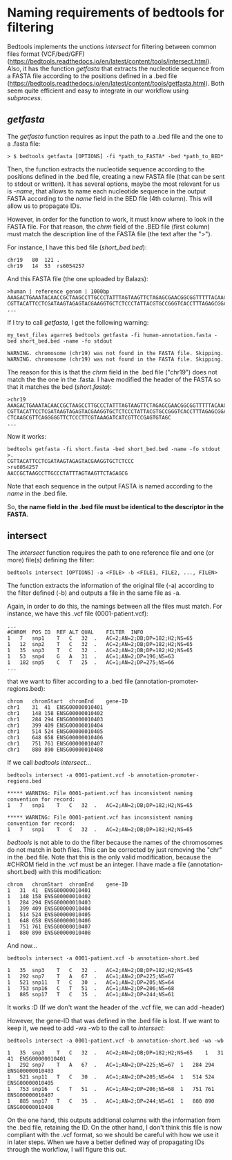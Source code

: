 
# Naming requirements of bedtools for filtering

Bedtools implements the unctions *intersect* for filtering between common files format (VCF/bed/GFF) (https://bedtools.readthedocs.io/en/latest/content/tools/intersect.html). Also, it has the function *getfasta* that extracts the nucleotide sequence from a FASTA file according to the positions defined in a .bed file (https://bedtools.readthedocs.io/en/latest/content/tools/getfasta.html). Both seem quite efficient and easy to integrate in our workflow using *subprocess*.

## *getfasta*

The *getfasta* function requires as input the path to a .bed file and the one to a .fasta file:

```
> $ bedtools getfasta [OPTIONS] -fi *path_to_FASTA* -bed *path_to_BED*
```
Then, the function extracts the nucleotide sequence according to the positions defined in the .bed file, creating a new FASTA file (that can be sent to stdout or written).  It has several options, maybe the most relevant for us is *-name*, that allows to name each nucleotide sequence in the output FASTA according to the *name* field in the BED file (4th column). This will allow us to propagate IDs.

However, in order for the function to work, it must know where to look in the FASTA file. For that reason, the *chrm* field of the .BED file (first column) must match the description line of the FASTA file (the text after the ">").

For instance, I have this bed file (*short_bed.bed*):
```
chr19	80	121	.
chr19	14	53	rs6054257
```

And this FASTA file (the one uploaded by Balazs):

```
>human | reference genom | 1000bp
AAAGACTGAAATACAACCGCTAAGCCTTGCCCTATTTAGTAAGTTCTAGAGCGAACGGCGGTTTTTACAACATGAAAAAC
CGTTACATTCCTCGATAAGTAGAGTACGAAGGTGCTCTCCCTATTACGTGCCGGGTCACCTTTAGAGCGGACCGTGTATA
...
```

If I try to call *getfasta*, I get the following warning:

```
my_test_files agarre$ bedtools getfasta -fi human-annotation.fasta -bed short_bed.bed -name -fo stdout

WARNING. chromosome (chr19) was not found in the FASTA file. Skipping.
WARNING. chromosome (chr19) was not found in the FASTA file. Skipping.
```

The reason for this is that the *chrm* field in the .bed file ("chr19") does not match the the one in the .fasta. I have modified the header of the FASTA so that it matches the bed (*short.fasta*):

```
>chr19
AAAGACTGAAATACAACCGCTAAGCCTTGCCCTATTTAGTAAGTTCTAGAGCGAACGGCGGTTTTTACAACATGAAAAAC
CGTTACATTCCTCGATAAGTAGAGTACGAAGGTGCTCTCCCTATTACGTGCCGGGTCACCTTTAGAGCGGACCGTGTATA
CTCAAGCGTTCAGGGGGTTCTCCCTTCGTAAAGATCATCGTTCCGAGTGTAGC
...
```

Now it works:

```
bedtools getfasta -fi short.fasta -bed short_bed.bed -name -fo stdout
>.
CGTTACATTCCTCGATAAGTAGAGTACGAAGGTGCTCTCCC
>rs6054257
AACCGCTAAGCCTTGCCCTATTTAGTAAGTTCTAGAGCG
```

Note that each sequence in the output FASTA is named according to the *name* in the .bed file.

So, **the name field in the .bed file must be identical to the descriptor in the FASTA**. 

## intersect

The *intersect* function requires the path to one reference file and one (or more) file(s) defining the filter:

```
bedtools intersect [OPTIONS] -a <FILE> -b <FILE1, FILE2, ..., FILEN>
```

The function extracts the information of the original file (-a) according to the filter defined (-b) and outputs a file in the same file as -a. 

Again, in order to do this, the namings between all the files must match. For instance, we have this .vcf file (0001-patient.vcf):

```
...
#CHROM	POS	ID	REF	ALT	QUAL	FILTER	INFO
1	7	snp1	T	C	32	.	AC=2;AN=2;DB;DP=182;H2;NS=65
1	12	snp2	T	C	32	.	AC=2;AN=2;DB;DP=182;H2;NS=65
1	35	snp3	T	C	32	.	AC=2;AN=2;DB;DP=182;H2;NS=65
1	53	snp4	G	A	31	.	AC=1;AN=2;DP=196;NS=63
1	182	snp5	C	T	25	.	AC=1;AN=2;DP=275;NS=66
...
```

that we want to filter according to a .bed file (annotation-promoter-regions.bed):

```
chrom   chromStart  chromEnd    gene-ID
chr1	31	41	ENSG00000010401
chr1	148	158	ENSG00000010402
chr1	284	294	ENSG00000010403
chr1	399	409	ENSG00000010404
chr1	514	524	ENSG00000010405
chr1	648	658	ENSG00000010406
chr1	751	761	ENSG00000010407
chr1	880	890	ENSG00000010408
```

If we call *bedtools intersect*...

```
bedtools intersect -a 0001-patient.vcf -b annotation-promoter-regions.bed 

***** WARNING: File 0001-patient.vcf has inconsistent naming convention for record:
1	7	snp1	T	C	32	.	AC=2;AN=2;DB;DP=182;H2;NS=65

***** WARNING: File 0001-patient.vcf has inconsistent naming convention for record:
1	7	snp1	T	C	32	.	AC=2;AN=2;DB;DP=182;H2;NS=65
```

*bedtools* is not able to do the filter because the names of the chromosomes do not match in both files. This can be corrected by just removing the "chr" in the .bed file. Note that this is the only valid modification, because the #CHROM field in the .vcf must be an integer. I have made a file (annotation-short.bed) with this modification:

```
chrom   chromStart  chromEnd    gene-ID
1	31	41	ENSG00000010401
1	148	158	ENSG00000010402
1	284	294	ENSG00000010403
1	399	409	ENSG00000010404
1	514	524	ENSG00000010405
1	648	658	ENSG00000010406
1	751	761	ENSG00000010407
1	880	890	ENSG00000010408
```

And now...

```
bedtools intersect -a 0001-patient.vcf -b annotation-short.bed 

1	35	snp3	T	C	32	.	AC=2;AN=2;DB;DP=182;H2;NS=65
1	292	snp7	T	A	67	.	AC=1;AN=2;DP=225;NS=67
1	521	snp11	T	C	30	.	AC=1;AN=2;DP=205;NS=64
1	753	snp16	C	T	51	.	AC=1;AN=2;DP=206;NS=68
1	885	snp17	T	C	35	.	AC=1;AN=2;DP=244;NS=61
```

It works :D (If we don't want the header of the .vcf file, we can add -header)

However, the gene-ID that was defined in the .bed file is lost. If we want to keep it, we need to add -wa -wb to the call to *intersect*:

```
bedtools intersect -a 0001-patient.vcf -b annotation-short.bed -wa -wb

1	35	snp3	T	C	32	.	AC=2;AN=2;DB;DP=182;H2;NS=65	1	31	41	ENSG00000010401
1	292	snp7	T	A	67	.	AC=1;AN=2;DP=225;NS=67	1	284	294	ENSG00000010403
1	521	snp11	T	C	30	.	AC=1;AN=2;DP=205;NS=64	1	514	524	ENSG00000010405
1	753	snp16	C	T	51	.	AC=1;AN=2;DP=206;NS=68	1	751	761	ENSG00000010407
1	885	snp17	T	C	35	.	AC=1;AN=2;DP=244;NS=61	1	880	890	ENSG00000010408
```

On the one hand, this outputs additional columns with the information from the .bed file, retaining the ID. On the other hand, I don't think this file is now compliant with the .vcf format, so we should be careful with how we use it in later steps. When we have a better defined way of propagating IDs through the workflow, I will figure this out.


